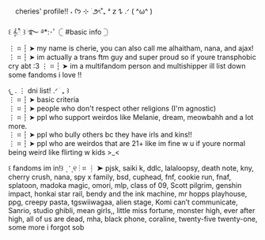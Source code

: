 ⠀
cheries' profile!! ˖ ᡣ𐭩 ⊹ ࣪  ౨ৎ˚₊ ᶻ 𝗓 𐰁 .ᐟ ( ^ω^ )

꒰ 𝄞⨾𓍢ִ໋ ꒱ؘ ࿐ ࿔*:･ﾟ
𓊆 #basic info 𓊇  
⋮ ⌗ ┆ ➤  my name is cherie, you can also call me alhaitham, nana, and ajax!                                                                                             
⋮ ⌗ ┆ ➤  im actually a trans ftm guy and super proud so if youre transphobic cry abt :3 
⋮ ⌗ ┆ ➤  im a multifandom person and multishipper ill list down some fandoms i love !!

𐔌 . ⋮ dni list! .ᐟ ֹ ₊ ꒱                                                                                                      
⋮ ⌗ ┆ ➤ basic criteria                        
⋮ ⌗ ┆ ➤ people who don't respect other religions (I'm agnostic)  
⋮ ⌗ ┆ ➤ ppl who support weirdos like Melanie, dream, meowbahh and a lot more.                   
⋮ ⌗ ┆ ➤ ppl who bully others bc they have irls and kins!!  
⋮ ⌗ ┆ ➤ ppl who are weirdos that are 21+ like im fine w u if youre normal being weird like flirting w kids >_<



 ꒰  fandoms im in!꒱    ۪   ݁     ݁   ۪    ୧
⋮ ⌗ ┆ ➤ pjsk, saiki k, ddlc, lalaloopsy, death note, kny, cherry crush, nana, spy x family, bsd, cuphead, fnf, cookie run, fnaf, splatoon, madoka magic, omori, mlp, class of 09, 
 Scott pilgrim, genshin impact, honkai star rail, bendy and the ink machine, mr hopps playhouse, ppg, creepy pasta, tgswiiwagaa, alien stage, Komi can’t communicate, Sanrio, 
 studio ghibli, mean girls,, little miss fortune, monster high, ever after high, all of us are dead, mha, black phone, coraline, twenty-five twenty-one, some more i forgot sob 
